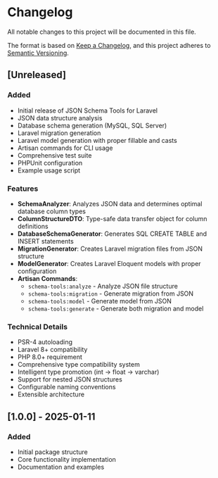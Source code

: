 # Changelog

All notable changes to this project will be documented in this file.

The format is based on [Keep a Changelog](https://keepachangelog.com/en/1.0.0/),
and this project adheres to [Semantic Versioning](https://semver.org/spec/v2.0.0.html).

## [Unreleased]

### Added
- Initial release of JSON Schema Tools for Laravel
- JSON data structure analysis
- Database schema generation (MySQL, SQL Server)
- Laravel migration generation
- Laravel model generation with proper fillable and casts
- Artisan commands for CLI usage
- Comprehensive test suite
- PHPUnit configuration
- Example usage script

### Features
- **SchemaAnalyzer**: Analyzes JSON data and determines optimal database column types
- **ColumnStructureDTO**: Type-safe data transfer object for column definitions
- **DatabaseSchemaGenerator**: Generates SQL CREATE TABLE and INSERT statements
- **MigrationGenerator**: Creates Laravel migration files from JSON structure
- **ModelGenerator**: Creates Laravel Eloquent models with proper configuration
- **Artisan Commands**:
  - `schema-tools:analyze` - Analyze JSON file structure
  - `schema-tools:migration` - Generate migration from JSON
  - `schema-tools:model` - Generate model from JSON
  - `schema-tools:generate` - Generate both migration and model

### Technical Details
- PSR-4 autoloading
- Laravel 8+ compatibility
- PHP 8.0+ requirement
- Comprehensive type compatibility system
- Intelligent type promotion (int → float → varchar)
- Support for nested JSON structures
- Configurable naming conventions
- Extensible architecture

## [1.0.0] - 2025-01-11

### Added
- Initial package structure
- Core functionality implementation
- Documentation and examples
